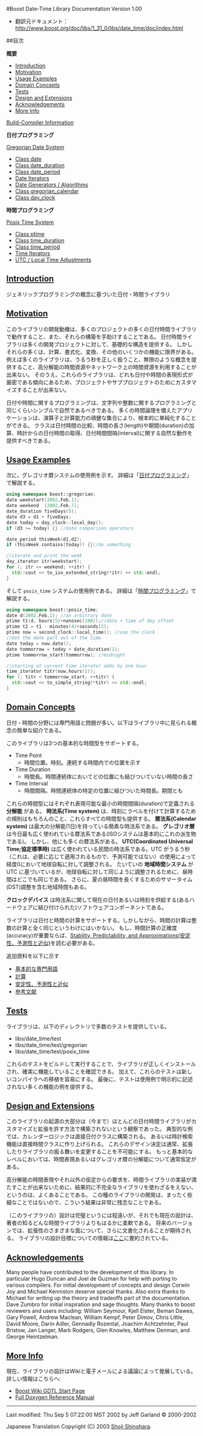 #Boost Date-Time Library Documentation
Version 1.00

- 翻訳元ドキュメント： <http://www.boost.org/doc/libs/1_31_0/libs/date_time/doc/index.html>


##目次

**概要**

- [Introduction](#introduction)
- [Motivation](#motivation)
- [Usage Examples](#usage-examples)
- [Domain Concepts](#domain-concepts)
- [Tests](#tests)
- [Design and Extensions](#design-and-extensions)
- [Acknowledgements](#acknowledgements)
- [More Info](#more-info)

[Build-Compiler Information](date_time/build_info.md)


**日付プログラミング**

[Gregorian Date System](date_time/gregorian.md)

- [Class date](date_time/class_date.md)
- [Class date_duration](date_time/class_date_duration.md)
- [Class date_period](date_time/class_date_period.md)
- [Date Iterators](date_time/date_iterators.md)
- [Date Generators / Algorithms](date_time/date_algorithms.md)
- [Class gregorian_calendar](date_time/class_gregorian_calendar.md)
- [Class day_clock](date_time/class_date.md#construct-from-clock)


**時間プログラミング**

[Posix Time System](date_time/posix_time.md)

- [Class ptime](date_time/class_ptime.md)
- [Class time_duration](date_time/class_time_duration.md)
- [Class time_period](date_time/class_time_period.md)
- [Time Iterators](date_time/time_iterators.md)
- [UTC / Local Time Adjustments](date_time/local_time_adjust.md)


## <a name="introduction" href="#introduction">Introduction</a>
ジェネリックプログラミングの概念に基づいた日付・時間ライブラリ


## <a name="motivation" href="#motivation">Motivation</a>
このライブラリの開発動機は、多くのプロジェクトの多くの日付時間ライブラリで動作すること、また、それらの構築を手助けすることである。 日付時間ライブラリは多くの開発プロジェクトに対して、基礎的な構造を提供する。 しかしそれらの多くは、計算、書式化、変換、その他のいくつかの機能に限界がある。 例えば多くのライブラリは、うるう秒を正しく扱うこと、無限のような概念を提供すること、高分解能の時間資源やネットワーク上の時間資源を利用することが出来ない。 そのうえ、これらのライブラリは、どれも日付や時間の表現形式が厳密である傾向にあるため、プロジェクトやサブプロジェクトのためにカスタマイズすることが出来ない。

日付や時間に関するプログラミングは、文字列や整数に関するプログラミングと同じくらいシンプルで自然であるべきである。 多くの時間論理を備えたアプリケーションは、演算子と計算能力の頑健な集合により、根本的に単純化することができる。 クラスは日付時間の比較、時間の長さ(length)や期間(duration)の加算、時計からの日付時間の取得、日付時間間隔(interval)に関する自然な動作を提供すべきである。


## <a name="usage-examples" href="#usage-examples">Usage Examples</a>
次に，グレゴリオ暦システムの使用例を示す。 詳細は「[日付プログラミング](date_time/gregorian.md)」で解説する。

```cpp
using namespace boost::gregorian; 
date weekstart(2002,Feb,1);
date weekend  (2002,Feb,7);
date_duration fiveDays(5); 
date d3 = d1 + fiveDays;
date today = day_clock::local_day();
if (d3 >= today) {} //date comparison operators

date_period thisWeek(d1,d2);
if (thisWeek.contains(today)) {}//do something

//iterate and print the week
day_iterator itr(weekstart);
for (; itr <= weekend; ++itr) {
  std::cout << to_iso_extended_string(*itr) << std::endl;
}
```

そして `posix_time` システムの使用例である。 詳細は「[時間プログラミング](date_time/posix_time.md)」で解説する。

```cpp
using namespace boost::posix_time; 
date d(2002,Feb,1); //an arbitrary date
ptime t1(d, hours(5)+nanosec(100));//date + time of day offset
ptime t2 = t1 - minutes(4)+seconds(2);
ptime now = second_clock::local_time(); //use the clock
//Get the date part out of the time
date today = now.date();
date tommorrow = today + date_duration(1);
ptime tommorrow_start(tommorrow); //midnight 

//starting at current time iterator adds by one hour
time_iterator titr(now,hours(1)); 
for (; titr < tommorrow_start; ++titr) {
  std::cout << to_simple_string(*titr) << std::endl;
}
```


## <a name="domain-concepts" href="#domain-concepts">Domain Concepts</a>
日付・時間の分野には専門用語と問題が多い。以下はライブラリ中に見られる概念の簡単な紹介である。

このライブラリは3つの基本的な時間型をサポートする。

- Time Point
	- 時間位置。時刻。連続する時間内での位置を示す
- Time Duration
	- 時間長。時間連続体においてどの位置にも結びついていない時間の長さ
- Time Interval
	- 時間間隔。時間連続体の特定の位置に結びついた時間長。期間とも

これらの時間型にはそれぞれ表現可能な最小の時間間隔(duration)で定義される **分解能** がある。 **時法系(Time system)** は、時刻にラベルを付けて計算するための規則はもちろんのこと、これらすべての時間型も提供する。 **暦法系(Calendar system)** は最大の分解能(1日)を持っている簡素な時法系である。 **グレゴリオ暦** は今日最も広く使われている暦法系である(ISOシステムは基本的にこれの派生物である)。 しかし、他にも多くの暦法系がある。 **UTC(Coordinated Universal Time;協定標準時)** は広く使われている民間の時法系である。UTC がうるう秒（これは、必要に応じて適用されるもので、予測可能ではない）の使用によって経度0において地球自転に対して調整される。 たいていの **地域時間システム** が UTC に基づいているが、地球自転に対して同じように調整されるために、昼時間はどこでも同じである。 さらに、夏の昼時間を長くするためのサマータイム(DST)調整を含む地域時間もある。

**クロックデバイス** は時法系に関して現在の日付あるいは時刻を供給する(あるハードウェアに結び付けられた)ソフトウェアコンポーネントである。

ライブラリは日付と時間の計算をサポートする。しかしながら、時間の計算は整数の計算と全く同じというわけにはいかない。 もし、時間計算の正確度(accuracy)が重要ならば、[Stability, Predictability, and Approximations(安定性、予測性と近似)](date_time/tradeoffs.md)を読む必要がある。

追加資料を以下に示す

- [基本的な専門用語](date_time/basic_terms.md)
- [計算](date_time/calculations.md)
- [安定性、予測性と近似](date_time/tradeoffs.md)
- [参考文献](date_time/references.md)


## <a name="tests" href="#tests">Tests</a>

ライブラリは、以下のディレクトリで多数のテストを提供している。

- libs/date_time/test 
- libs/date_time/test/gregorian
- libs/date_time/test/posix_time

これらのテストをビルドして実行することで、ライブラリが正しくインストールされ、確実に機能していることを確認できる。 加えて、これらのテストは新しいコンパイラへの移植を容易にする。 最後に、テストは使用例で明示的に記述されない多くの機能の例を提供する。


## <a name="design-and-extensions" href="#design-and-extensions">Design and Extensions</a>
このライブラリの起源の大部分は（今まで）ほとんどの日付時間ライブラリがカスタマイズと拡張を許す方法で構築されないという観察であった。 典型的な例では、カレンダーロジックは直接日付クラスに構築される。 あるいは時計検索機能は直接時間クラスに作り上げられる。 これらのデザイン決定は通常、拡張したりライブラリの振る舞いを変更することを不可能にする。 もっと基本的なレベルにおいては、時間表現あるいはグレゴリオ暦の分解能について通常仮定がある。

高分解能の時間表現やそれ以外の仮定からの要求を、時間ライブラリの実装が満たすことが出来ないために、結果的に不完全なライブラリを使わざるをえない、というのは、よくあることである。 この種のライブラリの開発は、まったく些細なことではないので、こういう結果は非常に残念なことである。

（このライブラリの）設計は完璧というには程遠いが、それでも現在の設計は、著者の知るどんな時間ライブラリよりもはるかに柔軟である。 将来のバージョンでは、拡張性のさまざまな面について、さらに文書化されることが期待される。 ライブラリの設計目標についての情報は[ここ](date_time/DesignGoals.md)に要約されている。


## <a name="acknowledgements" href="#acknowledgements">Acknowledgements</a>
Many people have contributed to the development of this library. In particular Hugo Duncan and Joel de Guzman for help with porting to various compilers. For initial development of concepts and design Corwin Joy and Michael Kenniston deserve special thanks. Also extra thanks to Michael for writing up the theory and tradeoffs part of the documentation. Dave Zumbro for initial inspiration and sage thoughts. Many thanks to boost reviewers and users including: William Seymour, Kjell Elster, Beman Dawes, Gary Powell, Andrew Maclean, William Kempf, Peter Dimov, Chris Little, David Moore, Darin Adler, Gennadiy Rozental, Joachim Achtzehnter, Paul Bristow, Jan Langer, Mark Rodgers, Glen Knowles, Matthew Denman, and George Heintzelman.


## <a name="more-info" href="#more-info">More Info</a>
現在、ライブラリの設計はWikiと電子メールによる議論によって発展している。 詳しい情報はこちらへ:

- [Boost Wiki GDTL Start Page](http://www.crystalclearsoftware.com/cgi-bin/boost_wiki/wiki.pl?GDTL)
- [Full Doxygen Reference Manual](http://www.crystalclearsoftware.com/libraries/date_time/index.html)


***
Last modified: Thu Sep 5 07:22:00 MST 2002 by Jeff Garland © 2000-2002 

Japanese Translation Copyright (C) 2003 [Shoji Shinohara](mailto:sshino@cppll.jp).

